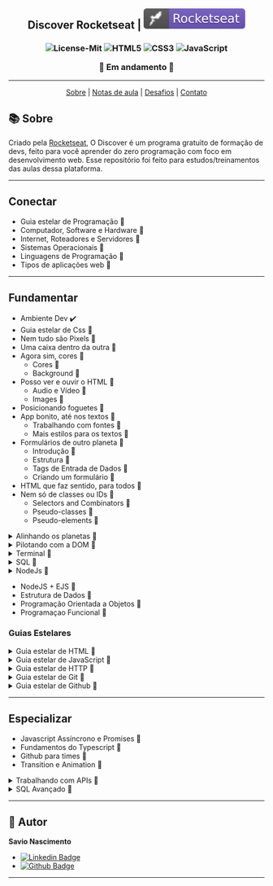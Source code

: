 <h2 align="center">
   Discover Rocketseat | <img alt="badge vscode" src="./assets/badge-rocket.svg">
</h2>

<h3 align="center">

![License-Mit](https://img.shields.io/badge/license-MIT-lightseagreen) ![HTML5](https://img.shields.io/badge/HTML5-E34F26?style=flat&logo=html5&logoColor=white) ![CSS3](https://img.shields.io/badge/CSS3-1572B6?style=flat&logo=css3&logoColor=white) ![JavaScript](https://img.shields.io/badge/JavaScript-F7DF1E?style=flat&logo=javascript&logoColor=black)

🚧 Em andamento 🚧

</h3>

---

<p align="center">
  <a href="#-Sobre">Sobre</a> |
  <a href="#-Notas-de-aula">Notas de aula</a> |
  <a href="#-Desafios">Desafios</a> |
  <a href="#autor">Contato</a>
</p>

## 📚 Sobre

<p class="#-Sobre">
Criado pela <a href="https://rocketseat.com.br/" target="_blank">Rocketseat</a>, O Discover é um programa gratuito de formação de devs, feito para você aprender do zero programação com foco em desenvolvimento web.
Esse repositório foi feito para estudos/treinamentos das aulas dessa plataforma.

---

## Conectar

- Guia estelar de Programação 🚧
- Computador, Software e Hardware 🚧
- Internet, Roteadores e Servidores 🚧
- Sistemas Operacionais 🚧
- Linguagens de Programação 🚧
- Tipos de aplicações web 🚧

---

## Fundamentar

- Ambiente Dev ✔️
- Guia estelar de Css 🚧
- Nem tudo são Pixels 🚧
- Uma caixa dentro da outra 🚧
- Agora sim, cores 🚧
  - Cores 🚧
  - Background 🚧
- Posso ver e ouvir o HTML 🚧
  - Audio e Vídeo 🚧
  - Images 🚧
- Posicionando foguetes 🚧
- App bonito, até nos textos 🚧
  - Trabalhando com fontes 🚧
  - Mais estilos para os textos 🚧
- Formulários de outro planeta 🚧
  - Introdução 🚧
  - Estrutura 🚧
  - Tags de Entrada de Dados 🚧
  - Criando um formulário 🚧
- HTML que faz sentido, para todos 🚧
- Nem só de classes ou IDs 🚧
  - Selectors and Combinators 🚧
  - Pseudo-classes 🚧
  - Pseudo-elements 🚧

<details>
    <summary>Alinhando os planetas 🚧</summary>

- Introdução 🚧
- Layouts CSS 🚧
- Terminologia 🚧
- Propriedades do Flex Container 🚧
- Propriedades dos Itens 🚧
- Desafios 🚧
</details>

<details>
    <summary>Pilotando com a DOM 🚧</summary>

- Introdução 🚧
- Selecionando elementos 🚧
- Manipulando conteúdos 🚧
- Manipulando estilos e classes 🚧
- Navegando pelos elementos 🚧
- Criando e adicionando elementos na página 🚧
- Eventos 🚧
- Praticando 🚧
</details>

<details>
    <summary>Terminal 🚧</summary>

- Abertura 🚧
- Preparação e Dicas 🚧
- Arquivos e Diretórios 🚧
</details>

<details>
  <summary>SQL 🚧</summary>

- Introdução 🚧
- Conceitos 🚧
- Configurando Ambiente 🚧
- Tipos de campos 🚧
- Comando SELECT 🚧
- Operadores Relacionais 🚧
- Operadores Matemáticos 🚧
- Operadores Lógicos 🚧
- Mais Comandos 🚧
</details>

<details>
  <summary>NodeJs 🚧</summary>

- Conhecendo o Node 🚧
- Configurando o ambiente 🚧
- Iniciando na prática 🚧
- NPM - Node Package Manager 🚧
- BestMe App: Interagindo com o aplicativo 🚧
- Timers 🚧
- Events 🚧

 </details>

- NodeJS + EJS 🚧
- Estrutura de Dados 🚧
- Programação Orientada a Objetos 🚧
- Programaçao Funcional 🚧

### Guias Estelares

<details>
  <summary>Guia estelar de HTML 🚧</summary>

- Conceitos 🚧
- Trabalhando com elementos 🚧
- Links 🚧
- Tabelas 🚧
- Cabeçalho 🚧
</details>

<details>
  <summary>Guia estelar de JavaScript 🚧</summary>

- Introdução 🚧
- Primeiros Passos 🚧
- Tipos de dados 🚧
- Variáveis 🚧
- Praticando e avançando 🚧
- Funções 🚧
- Manipulando dados 🚧
- Expressões e Operadores 🚧
- Condicionais e controle de fluxo 🚧
- Estruturas de repetição 🚧
- Consolidando com exercícios 🚧
</details>

<details>
  <summary>Guia estelar de HTTP 🚧</summary>

- Entendendo 🚧
- Conceitos 🚧
- Uri 🚧
- Messages 🚧
- Methods 🚧
- Headers 🚧
- Status 🚧
</details>

<details>
  <summary>Guia estelar de Git 🚧</summary>

- Introdução 🚧
- O que é git 🚧
- Instalando Git 🚧
- Começando 🚧
- Conceitos 🚧
- Alterando arquivos 🚧
- Desfazendo mudanças 🚧
- Usando git em um projeto real 🚧
</details>

<details>
  <summary>Guia estelar de Github 🚧</summary>

- Introdução 🚧
- Primeiros passos 🚧
- Criando repositórios 🚧
- Trabalhando com repositórios 🚧
- Outras features 🚧
</details>

---

## Especializar

- Javascript Assíncrono e Promises 🚧
- Fundamentos do Typescript 🚧
- Github para times 🚧
- Transition e Animation 🚧

<details>
    <summary>Trabalhando com APIs 🚧</summary>

- Inicio 🚧
- Api no Back-End 🚧
- Parâmetros nas Requisições 🚧
- Consumindo API com NodeJs 🚧
- API no Front-End com Fetch 🚧
- API no Front-End com Axios 🚧
</details>

<details>
  <summary>SQL Avançado 🚧</summary>

- Conceitos 🚧
- Tipos de campos 🚧
- Iniciando o banco de dados 🚧
- Unindo tabelas 🚧
- Comandos avançados 🚧
- Comandos nas tabelas 🚧
</details>

---

## 👤 Autor <a id="autor"></a>

**Savio Nascimento**

- [![Linkedin Badge](https://img.shields.io/badge/-SavioNascimento-blue?style=flat-square&logo=Linkedin&logoColor=white&link=https://www.linkedin.com/savio-nascimento)](https://www.linkedin.com/in/savio-nascimento/)
- [![Github Badge](https://img.shields.io/badge/savionascimentodev-24292e?style=flat&logo=Github&logoColor=white&link=https://github.com/savionascimentodev)](https://github.com/savionascimentodev)

---
